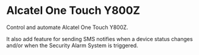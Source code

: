 # Alcatel One Touch Y800Z

Control and automate Alcatel One Touch Y800Z.

It also add feature for sending SMS notifies when a device status changes and/or when the Security Alarm System is triggered.


